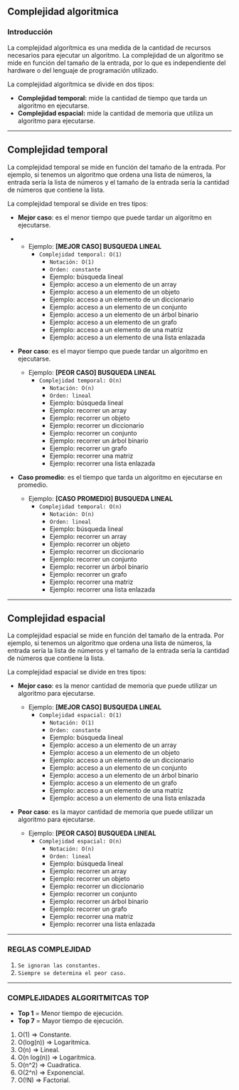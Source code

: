## Complejidad algoritmica

### Introducción

La complejidad algorítmica es una medida de la cantidad de recursos necesarios para ejecutar un algoritmo. La complejidad de un algoritmo se mide en función del tamaño de la entrada, por lo que es independiente del hardware o del lenguaje de programación utilizado.

La complejidad algorítmica se divide en dos tipos:

- **Complejidad temporal:** mide la cantidad de tiempo que tarda un algoritmo en ejecutarse.
- **Complejidad espacial:** mide la cantidad de memoria que utiliza un algoritmo para ejecutarse.

---

## Complejidad temporal

La complejidad temporal se mide en función del tamaño de la entrada. Por ejemplo, si tenemos un algoritmo que ordena una lista de números, la entrada sería la lista de números y el tamaño de la entrada sería la cantidad de números que contiene la lista.

La complejidad temporal se divide en tres tipos:

- **Mejor caso**: es el menor tiempo que puede tardar un algoritmo en ejecutarse.
- - Ejemplo: **[MEJOR CASO] BUSQUEDA LINEAL**
    - ``Complejidad temporal: O(1)``
      - ``Notación: O(1)``
      - ``Orden: constante``
      - Ejemplo: búsqueda lineal
      - Ejemplo: acceso a un elemento de un array
      - Ejemplo: acceso a un elemento de un objeto
      - Ejemplo: acceso a un elemento de un diccionario
      - Ejemplo: acceso a un elemento de un conjunto
      - Ejemplo: acceso a un elemento de un árbol binario
      - Ejemplo: acceso a un elemento de un grafo
      - Ejemplo: acceso a un elemento de una matriz
      - Ejemplo: acceso a un elemento de una lista enlazada
- **Peor caso**: es el mayor tiempo que puede tardar un algoritmo en ejecutarse.

  - Ejemplo: **[PEOR CASO] BUSQUEDA LINEAL**
    - ``Complejidad temporal: O(n)``
      - ``Notación: O(n)``
      - ``Orden: lineal``
      - Ejemplo: búsqueda lineal
      - Ejemplo: recorrer un array
      - Ejemplo: recorrer un objeto
      - Ejemplo: recorrer un diccionario
      - Ejemplo: recorrer un conjunto
      - Ejemplo: recorrer un árbol binario
      - Ejemplo: recorrer un grafo
      - Ejemplo: recorrer una matriz
      - Ejemplo: recorrer una lista enlazada
- **Caso promedio**: es el tiempo que tarda un algoritmo en ejecutarse en promedio.

  - Ejemplo: **[CASO PROMEDIO] BUSQUEDA LINEAL**
    - ``Complejidad temporal: O(n)``
      - ``Notación: O(n)``
      - ``Orden: lineal``
      - Ejemplo: búsqueda lineal
      - Ejemplo: recorrer un array
      - Ejemplo: recorrer un objeto
      - Ejemplo: recorrer un diccionario
      - Ejemplo: recorrer un conjunto
      - Ejemplo: recorrer un árbol binario
      - Ejemplo: recorrer un grafo
      - Ejemplo: recorrer una matriz
      - Ejemplo: recorrer una lista enlazada

---

## Complejidad espacial

La complejidad espacial se mide en función del tamaño de la entrada. Por ejemplo, si tenemos un algoritmo que ordena una lista de números, la entrada sería la lista de números y el tamaño de la entrada sería la cantidad de números que contiene la lista.

La complejidad espacial se divide en tres tipos:

- **Mejor caso**: es la menor cantidad de memoria que puede utilizar un algoritmo para ejecutarse.

  - Ejemplo: **[MEJOR CASO] BUSQUEDA LINEAL**
    - ``Complejidad espacial: O(1)``
      - ``Notación: O(1)``
      - ``Orden: constante``
      - Ejemplo: búsqueda lineal
      - Ejemplo: acceso a un elemento de un array
      - Ejemplo: acceso a un elemento de un objeto
      - Ejemplo: acceso a un elemento de un diccionario
      - Ejemplo: acceso a un elemento de un conjunto
      - Ejemplo: acceso a un elemento de un árbol binario
      - Ejemplo: acceso a un elemento de un grafo
      - Ejemplo: acceso a un elemento de una matriz
      - Ejemplo: acceso a un elemento de una lista enlazada
- **Peor caso**: es la mayor cantidad de memoria que puede utilizar un algoritmo para ejecutarse.

  - Ejemplo: **[PEOR CASO] BUSQUEDA LINEAL**
    - ``Complejidad espacial: O(n)``
      - ``Notación: O(n)``
      - ``Orden: lineal``
      - Ejemplo: búsqueda lineal
      - Ejemplo: recorrer un array
      - Ejemplo: recorrer un objeto
      - Ejemplo: recorrer un diccionario
      - Ejemplo: recorrer un conjunto
      - Ejemplo: recorrer un árbol binario
      - Ejemplo: recorrer un grafo
      - Ejemplo: recorrer una matriz
      - Ejemplo: recorrer una lista enlazada

---

### REGLAS COMPLEJIDAD

1. ``Se ignoran las constantes.``
2. ``Siempre se determina el peor caso.``

---

### COMPLEJIDADES ALGORITMITCAS TOP

- **Top 1** = Menor tiempo de ejecución.
- **Top 7** = Mayor tiempo de ejecución.

1. O(1) => Constante.
2. O(log(n)) => Logaritmica.
3. O(n) => Lineal.
4. O(n log(n)) => Logaritmica.
5. O(n^2) => Cuadratica.
6. O(2^n) => Exponencial.
7. O(!N) => Factorial.
